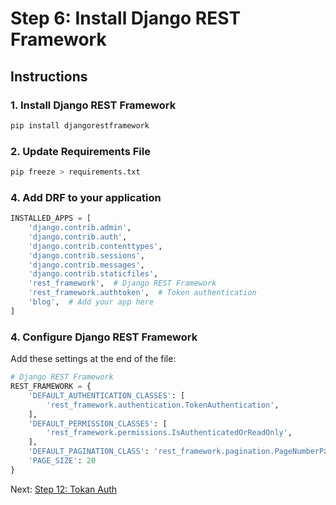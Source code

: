# Step 6: Install Django REST Framework

## Instructions

### 1. Install Django REST Framework

```bash
pip install djangorestframework
```

### 2. Update Requirements File

```bash
pip freeze > requirements.txt
```

### 4. Add DRF to your application
```python
INSTALLED_APPS = [
    'django.contrib.admin',
    'django.contrib.auth',
    'django.contrib.contenttypes',
    'django.contrib.sessions',
    'django.contrib.messages',
    'django.contrib.staticfiles',
    'rest_framework',  # Django REST Framework
    'rest_framework.authtoken',  # Token authentication
    'blog',  # Add your app here
]
```

### 4. Configure Django REST Framework

Add these settings at the end of the file:

```python
# Django REST Framework
REST_FRAMEWORK = {
    'DEFAULT_AUTHENTICATION_CLASSES': [
        'rest_framework.authentication.TokenAuthentication',
    ],
    'DEFAULT_PERMISSION_CLASSES': [
        'rest_framework.permissions.IsAuthenticatedOrReadOnly',
    ],
    'DEFAULT_PAGINATION_CLASS': 'rest_framework.pagination.PageNumberPagination',
    'PAGE_SIZE': 20
}
```

Next: [Step 12: Tokan Auth](step-12-token-auth.md)
